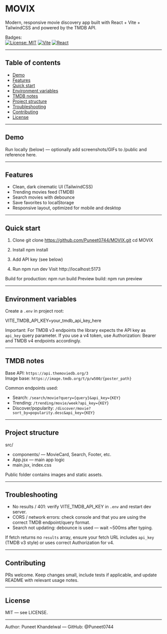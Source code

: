 # MOVIX

Modern, responsive movie discovery app built with React + Vite + TailwindCSS and powered by the TMDB API.

Badges:  
[![License: MIT](https://img.shields.io/badge/License-MIT-green.svg)](LICENSE) [![Vite](https://img.shields.io/badge/Bundler-Vite-blue)](https://vitejs.dev/) [![React](https://img.shields.io/badge/Library-React-61DAFB)](https://reactjs.org/)

---

## Table of contents
- [Demo](#demo)
- [Features](#features)
- [Quick start](#quick-start)
- [Environment variables](#environment-variables)
- [TMDB notes](#tmdb-notes)
- [Project structure](#project-structure)
- [Troubleshooting](#troubleshooting)
- [Contributing](#contributing)
- [License](#license)

---

## Demo
Run locally (below) — optionally add screenshots/GIFs to /public and reference here.

---

## Features
- Clean, dark cinematic UI (TailwindCSS)
- Trending movies feed (TMDB)
- Search movies with debounce
- Save favorites to localStorage
- Responsive layout, optimized for mobile and desktop

---

## Quick start

1. Clone
   git clone https://github.com/Puneet0744/MOVIX.git
   cd MOVIX

2. Install
   npm install

3. Add API key (see below)

4. Run
   npm run dev
   Visit http://localhost:5173

Build for production:
   npm run build
Preview build:
   npm run preview

---

## Environment variables
Create a `.env` in project root:

VITE_TMDB_API_KEY=your_tmdb_api_key_here

Important: For TMDB v3 endpoints the library expects the API key as `api_key` query parameter. If you use a v4 token, use Authorization: Bearer <token> and TMDB v4 endpoints accordingly.

---

## TMDB notes
Base API: `https://api.themoviedb.org/3`  
Image base: `https://image.tmdb.org/t/p/w500/{poster_path}`

Common endpoints used:
- Search: `/search/movie?query={query}&api_key={KEY}`
- Trending: `/trending/movie/week?api_key={KEY}`
- Discover/popularity: `/discover/movie?sort_by=popularity.desc&api_key={KEY}`

---

## Project structure
src/
- components/ — MovieCard, Search, Footer, etc.
- App.jsx — main app logic
- main.jsx, index.css

Public folder contains images and static assets.

---

## Troubleshooting
- No results / 401: verify VITE_TMDB_API_KEY in `.env` and restart dev server.
- CORS / network errors: check console and that you are using the correct TMDB endpoint/query format.
- Search not updating: debounce is used — wait ~500ms after typing.

If fetch returns no `results` array, ensure your fetch URL includes `api_key` (TMDB v3 style) or uses correct Authorization for v4.

---

## Contributing
PRs welcome. Keep changes small, include tests if applicable, and update README with relevant usage notes.

---

## License
MIT — see LICENSE.

---

Author: Puneet Khandelwal — GitHub: @Puneet0744
